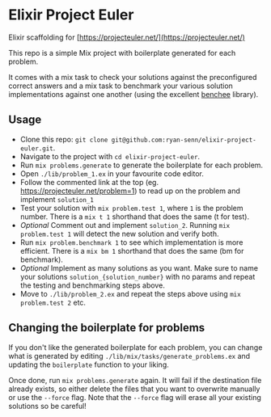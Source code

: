 # Elixir Project Euler

Elixir scaffolding for [https://projecteuler.net/](https://projecteuler.net/)

This repo is a simple Mix project with boilerplate generated for each problem.

It comes with a mix task to check your solutions against the preconfigured correct answers and a mix task to benchmark your various solution implementations against one another (using the excellent [benchee](https://github.com/bencheeorg/benchee) library).

## Usage

* Clone this repo: `git clone git@github.com:ryan-senn/elixir-project-euler.git`.
* Navigate to the project with `cd elixir-project-euler`.
* Run `mix problems.generate` to generate the boilerplate for each problem.
* Open `./lib/problem_1.ex` in your favourite code editor.
* Follow the commented link at the top (eg. https://projecteuler.net/problem=1) to read up on the problem and implement `solution_1`
* Test your solution with `mix problem.test 1`, where `1` is the problem number. There is a `mix t 1` shorthand that does the same (t for test).
* *Optional* Comment out and implement `solution_2`. Running `mix problem.test 1` will detect the new solution and verify both.
* Run `mix problem.benchmark 1` to see which implementation is more efficient. There is a `mix bm 1` shorthand that does the same (bm for benchmark).
* *Optional* Implement as many solutions as you want. Make sure to name your solutions `solution_{solution_number}` with no params and repeat the testing and benchmarking steps above.
* Move to `./lib/problem_2.ex` and repeat the steps above using `mix problem.test 2` etc.

## Changing the boilerplate for problems

If you don't like the generated boilerplate for each problem, you can change what is generated by editing `./lib/mix/tasks/generate_problems.ex` and updating the `boilerplate` function to your liking.

Once done, run `mix problems.generate` again. It will fail if the destination file already exists, so either delete the files that you want to overwrite manually or use the `--force` flag. Note that the `--force` flag will erase all your existing solutions so be careful!
